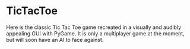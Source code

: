 # TicTacToe

Here is the classic Tic Tac Toe game recreated in a visually and audibly appealing GUI with PyGame. It is only a multiplayer game at the moment, but will soon have an AI to face against. 
